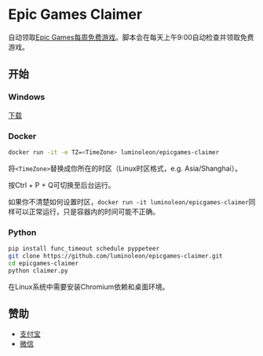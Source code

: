 # Epic Games Claimer

自动领取[Epic Games每周免费游戏](https://www.epicgames.com/store/free-games)。脚本会在每天上午9:00自动检查并领取免费游戏。

## 开始

### Windows

[下载](https://github.com/luminoleon/epicgames-claimer/releases)

### Docker

``` bash
docker run -it -e TZ=<TimeZone> luminoleon/epicgames-claimer
```

将`<TimeZone>`替换成你所在的时区（Linux时区格式，e.g. Asia/Shanghai）。

按Ctrl + P + Q可切换至后台运行。

如果你不清楚如何设置时区，`docker run -it luminoleon/epicgames-claimer`同样可以正常运行，只是容器内的时间可能不正确。

### Python

``` bash
pip install func_timeout schedule pyppeteer
git clone https://github.com/luminoleon/epicgames-claimer.git
cd epicgames-claimer
python claimer.py
```

在Linux系统中需要安装Chromium依赖和桌面环境。

## 赞助

* [支付宝](Assets/Images/1619099359663.jpg)
* [微信](Assets/Images/1619109082376.png)
